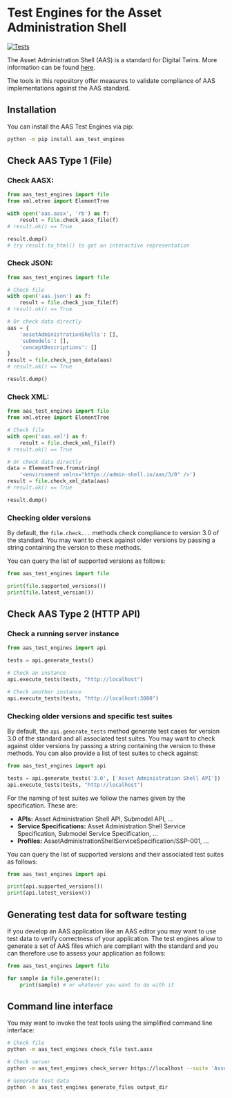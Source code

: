 # Test Engines for the Asset Administration Shell

[![Tests](https://github.com/admin-shell-io/aas-test-engines/actions/workflows/check.yml/badge.svg)](https://github.com/admin-shell-io/aas-test-engines/actions/workflows/check.yml)

The Asset Administration Shell (AAS) is a standard for Digital Twins.
More information can be found [here](https://industrialdigitaltwin.org/content-hub/downloads).

The tools in this repository offer measures to validate compliance of AAS implementations against the AAS standard.

## Installation

You can install the AAS Test Engines via pip:

```sh
python -m pip install aas_test_engines
```

## Check AAS Type 1 (File)

### Check AASX:
```python
from aas_test_engines import file
from xml.etree import ElementTree

with open('aas.aasx', 'rb') as f:
    result = file.check_aasx_file(f)
# result.ok() == True

result.dump()
# try result.to_html() to get an interactive representation
```

### Check JSON:

```python
from aas_test_engines import file

# Check file
with open('aas.json') as f:
    result = file.check_json_file(f)
# result.ok() == True

# Or check data directly
aas = {
    'assetAdministrationShells': [],
    'submodels': [],
    'conceptDescriptions': []
}
result = file.check_json_data(aas)
# result.ok() == True

result.dump()
```

### Check XML:
```python
from aas_test_engines import file
from xml.etree import ElementTree

# Check file
with open('aas.xml') as f:
    result = file.check_xml_file(f)
# result.ok() == True

# Or check data directly
data = ElementTree.fromstring(
    '<environment xmlns="https://admin-shell.io/aas/3/0" />')
result = file.check_xml_data(aas)
# result.ok() == True

result.dump()
```

### Checking older versions

By default, the `file.check...` methods check compliance to version 3.0 of the standard.
You may want to check against older versions by passing a string containing the version to these methods.

You can query the list of supported versions as follows:

```python
from aas_test_engines import file

print(file.supported_versions())
print(file.latest_version())
```

## Check AAS Type 2 (HTTP API)

### Check a running server instance

```python
from aas_test_engines import api

tests = api.generate_tests()

# Check an instance
api.execute_tests(tests, "http://localhost")

# Check another instance
api.execute_tests(tests, "http://localhost:3000")
```

### Checking older versions and specific test suites

By default, the `api.generate_tests` method generate test cases for version 3.0 of the standard and all associated test suites.
You may want to check against older versions by passing a string containing the version to these methods.
You can also provide a list of test suites to check against:

```python
from aas_test_engines import api

tests = api.generate_tests('3.0', ['Asset Administration Shell API'])
api.execute_tests(tests, "http://localhost")
```

For the naming of test suites we follow the names given by the specification. These are:
* **APIs:** Asset Administration Shell API, Submodel API, ...
* **Service Specifications:** Asset Administration Shell Service Specification, Submodel Service Specification, ...
* **Profiles:**  AssetAdministrationShellServiceSpecification/SSP-001, ...

You can query the list of supported versions and their associated test suites as follows:

```python
from aas_test_engines import api

print(api.supported_versions())
print(api.latest_version())
```

## Generating test data for software testing

If you develop an AAS application like an AAS editor you may want to use test data to verify correctness of your application.
The test engines allow to generate a set of AAS files which are compliant with the standard and you can therefore use to assess your application as follows:

```python
from aas_test_engines import file

for sample in file.generate():
    print(sample) # or whatever you want to do with it
```

## Command line interface

You may want to invoke the test tools using the simplified command line interface:

```sh
# Check file
python -m aas_test_engines check_file test.aasx

# Check server
python -m aas_test_engines check_server https://localhost --suite 'Asset Administration Shell API'

# Generate test data
python -m aas_test_engines generate_files output_dir
```
